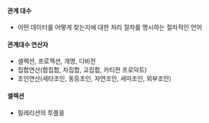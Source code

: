 #### 관계 대수
- 어떤 데이터를 어떻게 찾는지에 대한 처리 절차를 명시하는 절차적인 언어

#### 관계대수 연산자
- 셀렉션, 프로젝션, 개명, 디비전
- 집합연산(합집합, 차집합, 교집합, 카티전 프로덕트)
- 조인연산(세타조인, 동등조인, 자연조인, 세미조인, 외부조인)

#### 셀렉션
- 릴레리션의 투플을 
